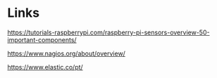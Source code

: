 # Links

<https://tutorials-raspberrypi.com/raspberry-pi-sensors-overview-50-important-components/>

<https://www.nagios.org/about/overview/>

<https://www.elastic.co/pt/>
